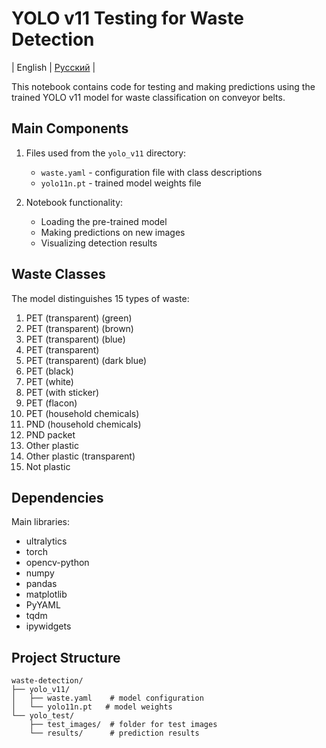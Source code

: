  # YOLO v11 Testing for Waste Detection

 |  English  |  [Русский](README.md)  |

This notebook contains code for testing and making predictions using the trained YOLO v11 model for waste classification on conveyor belts.

## Main Components

1. Files used from the `yolo_v11` directory:
   - `waste.yaml` - configuration file with class descriptions
   - `yolo11n.pt` - trained model weights file

2. Notebook functionality:
   - Loading the pre-trained model
   - Making predictions on new images
   - Visualizing detection results

## Waste Classes

The model distinguishes 15 types of waste:
1. PET (transparent) (green)
2. PET (transparent) (brown)
3. PET (transparent) (blue)
4. PET (transparent)
5. PET (transparent) (dark blue)
6. PET (black)
7. PET (white)
8. PET (with sticker)
9. PET (flacon)
10. PET (household chemicals)
11. PND (household chemicals)
12. PND packet
13. Other plastic
14. Other plastic (transparent)
15. Not plastic

## Dependencies

Main libraries:
- ultralytics
- torch
- opencv-python
- numpy
- pandas
- matplotlib
- PyYAML
- tqdm
- ipywidgets

## Project Structure

```
waste-detection/
├── yolo_v11/
│   ├── waste.yaml    # model configuration
│   └── yolo11n.pt   # model weights
└── yolo_test/
    ├── test_images/  # folder for test images
    └── results/      # prediction results
```
